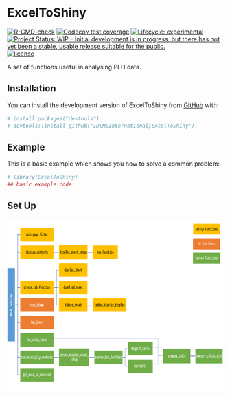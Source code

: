 
<!-- README.md is generated from README.Rmd. Please edit that file -->

# ExcelToShiny

<!-- badges: start -->

[![R-CMD-check](https://github.com/IDEMSInternational/ExcelToShiny/workflows/R-CMD-check/badge.svg)](https://github.com/IDEMSInternational/ExcelToShiny/actions)
[![Codecov test
coverage](https://codecov.io/gh/IDEMSInternational/ExcelToShiny/branch/main/graph/badge.svg)](https://app.codecov.io/gh/IDEMSInternational/ExcelToShiny?branch=main)
[![Lifecycle:
experimental](https://img.shields.io/badge/lifecycle-experimental-orange.svg)](https://lifecycle.r-lib.org/articles/stages.html#experimental)
[![Project Status: WIP – Initial development is in progress, but there
has not yet been a stable, usable release suitable for the
public.](https://www.repostatus.org/badges/latest/wip.svg)](https://www.repostatus.org/#wip)
[![license](https://img.shields.io/badge/license-LGPL%20(%3E=%203)-lightgrey.svg)](https://www.gnu.org/licenses/lgpl-3.0.en.html)
<!-- badges: end -->

A set of functions useful in analysing PLH data.

## Installation

You can install the development version of ExcelToShiny from
[GitHub](https://github.com/) with:

``` r
# install.packages("devtools")
# devtools::install_github("IDEMSInternational/ExcelToShiny")
```

## Example

This is a basic example which shows you how to solve a common problem:

``` r
# library(ExcelToShiny)
## basic example code
```

## Set Up

<img src='plh_shiny_setup.png' height="400"/>

